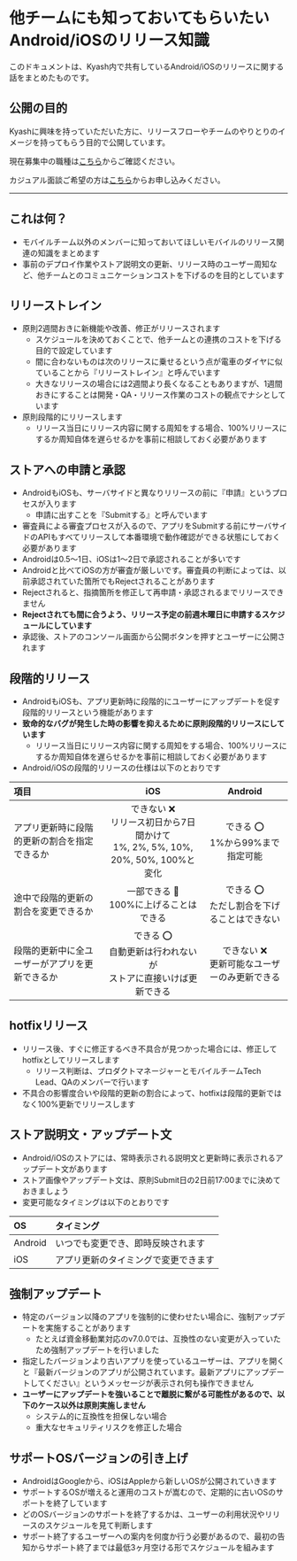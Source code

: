 # 他チームにも知っておいてもらいたいAndroid/iOSのリリース知識

このドキュメントは、Kyash内で共有しているAndroid/iOSのリリースに関する話をまとめたものです。

## 公開の目的

Kyashに興味を持っていただいた方に、リリースフローやチームのやりとりのイメージを持ってもらう目的で公開しています。

現在募集中の職種は[こちら](https://herp.careers/v1/kyash)からご確認ください。

カジュアル面談ご希望の方は[こちら](https://docs.google.com/forms/d/e/1FAIpQLSc0CA1mtR9tHSmmHJ4AwdBrgoWSBJE-KAaJwRpBTdr3daTXyg/viewform)からお申し込みください。

----

## これは何？

- モバイルチーム以外のメンバーに知っておいてほしいモバイルのリリース関連の知識をまとめます
- 事前のデプロイ作業やストア説明文の更新、リリース時のユーザー周知など、他チームとのコミュニケーションコストを下げるのを目的としています


## リリーストレイン

- 原則2週間おきに新機能や改善、修正がリリースされます
  - スケジュールを決めておくことで、他チームとの連携のコストを下げる目的で設定しています
  - 間に合わないものは次のリリースに乗せるという点が電車のダイヤに似ていることから『リリーストレイン』と呼んでいます
  - 大きなリリースの場合には2週間より長くなることもありますが、1週間おきにすることは開発・QA・リリース作業のコストの観点でナシとしています
- 原則段階的にリリースします
  - リリース当日にリリース内容に関する周知をする場合、100%リリースにするか周知自体を遅らせるかを事前に相談しておく必要があります


## ストアへの申請と承認

- AndroidもiOSも、サーバサイドと異なりリリースの前に『申請』というプロセスが入ります
  - 申請に出すことを『Submitする』と呼んでいます
- 審査員による審査プロセスが入るので、アプリをSubmitする前にサーバサイドのAPIもすべてリリースして本番環境で動作確認ができる状態にしておく必要があります
- Androidは0.5〜1日、iOSは1〜2日で承認されることが多いです
- Androidと比べてiOSの方が審査が厳しいです。審査員の判断によっては、以前承認されていた箇所でもRejectされることがあります
- Rejectされると、指摘箇所を修正して再申請・承認されるまでリリースできません
- **Rejectされても間に合うよう、リリース予定の前週木曜日に申請するスケジュールにしています**
- 承認後、ストアのコンソール画面から公開ボタンを押すとユーザーに公開されます


## 段階的リリース

- AndroidもiOSも、アプリ更新時に段階的にユーザーにアップデートを促す段階的リリースという機能があります
- **致命的なバグが発生した時の影響を抑えるために原則段階的リリースにしています**
  - リリース当日にリリース内容に関する周知をする場合、100%リリースにするか周知自体を遅らせるかを事前に相談しておく必要があります
- Android/iOSの段階的リリースの仕様は以下のとおりです

項目 | iOS | Android
:-- | :--: | :--:
アプリ更新時に段階的更新の割合を指定できるか | できない :x:<br>リリース初日から7日間かけて<br>1%, 2%, 5%, 10%, 20%, 50%, 100%と変化 | できる :o:<br>1%から99%まで指定可能
途中で段階的更新の割合を変更できるか | 一部できる :small_red_triangle:<br>100%に上げることはできる | できる :o:<br>ただし割合を下げることはできない
段階的更新中に全ユーザーがアプリを更新できるか | できる :o:<br>自動更新は行われないが<br>ストアに直接いけば更新できる | できない :x:<br>更新可能なユーザーのみ更新できる


## hotfixリリース

- リリース後、すぐに修正するべき不具合が見つかった場合には、修正してhotfixとしてリリースします
  - リリース判断は、プロダクトマネージャーとモバイルチームTech Lead、QAのメンバーで行います
- 不具合の影響度合いや段階的更新の割合によって、hotfixは段階的更新ではなく100%更新でリリースします


## ストア説明文・アップデート文

- Android/iOSのストアには、常時表示される説明文と更新時に表示されるアップデート文があります
- ストア画像やアップデート文は、原則Submit日の2日前17:00までに決めておきましょう
- 変更可能なタイミングは以下のとおりです

OS | タイミング
:-- | :--
Android | いつでも変更でき、即時反映されます
iOS | アプリ更新のタイミングで変更できます


## 強制アップデート

- 特定のバージョン以降のアプリを強制的に使わせたい場合に、強制アップデートを実施することがあります
  - たとえば資金移動業対応のv7.0.0では、互換性のない変更が入っていたため強制アップデートを行いました
- 指定したバージョンより古いアプリを使っているユーザーは、アプリを開くと『最新バージョンのアプリが公開されています。最新アプリにアップデートしてください』というメッセージが表示され何も操作できません
- **ユーザーにアップデートを強いることで離脱に繋がる可能性があるので、以下のケース以外は原則実施しません**
  - システム的に互換性を担保しない場合
  - 重大なセキュリティリスクを修正した場合


## サポートOSバージョンの引き上げ

- AndroidはGoogleから、iOSはAppleから新しいOSが公開されていきます
- サポートするOSが増えると運用のコストが嵩むので、定期的に古いOSのサポートを終了しています
- どのOSバージョンのサポートを終了するかは、ユーザーの利用状況やリリースのスケジュールを見て判断します
- サポート終了するユーザーへの案内を何度か行う必要があるので、最初の告知からサポート終了までは最低3ヶ月空ける形でスケジュールを組みます

